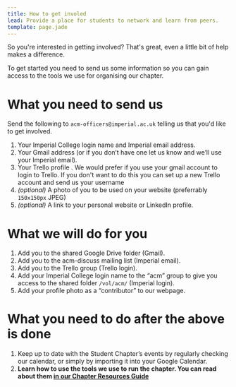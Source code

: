 ```yaml
---
title: How to get involed
lead: Provide a place for students to network and learn from peers.
template: page.jade
---
```


So you're interested in getting involved? That's great, even a little
bit of help makes a difference.

To get started you need to send us some information so you can
gain access to the tools we use for organising our chapter.

# What you need to send us

Send the following to ``acm-officers@imperial.ac.uk`` telling us that you'd like to get involved.

1. Your Imperial College login name and Imperial email address.
1. Your Gmail address (or if you don’t
have one let us know and we’ll use your Imperial email).
1. Your Trello profile . We would prefer if you use your gmail account to login
to Trello. If you don't want to do this you can set up a new Trello account and
send us your username
1. *(optional)* A photo of you to be used on your website (preferrably ``150x150px`` JPEG)
1. *(optional)* A link to your personal website or LinkedIn profile.

# What we will do for you

1. Add you to the shared Google Drive folder
(Gmail).
1. Add you to the acm-discuss mailing list (Imperial email).
1. Add you to the Trello group (Trello login).
1. Add your Imperial College login name to the “acm” group to give you access to the shared folder
``/vol/acm/`` (Imperial login).
1. Add your profile photo as a “contributor” to our webpage.

# What you need to do after the above is done

1. Keep up to date with the Student Chapter’s events by regularly checking our
calendar, or simply by importing it into your Google Calendar.
1. **Learn how to use the tools we use to run the chapter. You can read about
   them [in our Chapter Resources Guide](/chapter-resources-guide/)**

